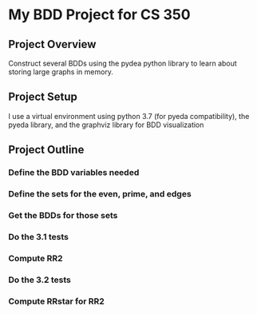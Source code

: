 # My BDD Project for CS 350

## Project Overview
Construct several BDDs using the pydea python library to learn about storing large graphs in memory.

## Project Setup
I use a virtual environment using python 3.7 (for pyeda compatibility), the pyeda library, and the graphviz library for BDD visualization

## Project Outline

### Define the BDD variables needed

### Define the sets for the even, prime, and edges

### Get the BDDs for those sets

### Do the 3.1 tests

### Compute RR2

### Do the 3.2 tests

### Compute RRstar for RR2